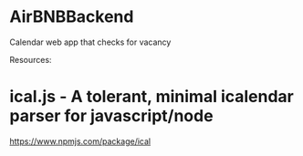 # AirBNBBackend
Calendar web app that checks for vacancy

Resources:
# ical.js - A tolerant, minimal icalendar parser for javascript/node 
https://www.npmjs.com/package/ical
